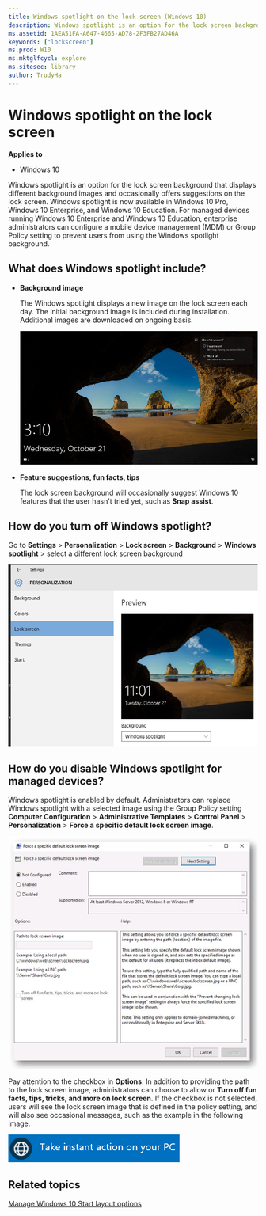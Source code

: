 ```yaml
---
title: Windows spotlight on the lock screen (Windows 10)
description: Windows spotlight is an option for the lock screen background that displays different background images and occasionally offers suggestions on the lock screen.
ms.assetid: 1AEA51FA-A647-4665-AD78-2F3FB27AD46A
keywords: ["lockscreen"]
ms.prod: W10
ms.mktglfcycl: explore
ms.sitesec: library
author: TrudyHa
---
```


# Windows spotlight on the lock screen


**Applies to**

-   Windows 10

Windows spotlight is an option for the lock screen background that displays different background images and occasionally offers suggestions on the lock screen. Windows spotlight is now available in Windows 10 Pro, Windows 10 Enterprise, and Windows 10 Education. For managed devices running Windows 10 Enterprise and Windows 10 Education, enterprise administrators can configure a mobile device management (MDM) or Group Policy setting to prevent users from using the Windows spotlight background.

## What does Windows spotlight include?


-   **Background image**

    The Windows spotlight displays a new image on the lock screen each day. The initial background image is included during installation. Additional images are downloaded on ongoing basis.

    ![lock screen image](images/lockscreen.png)

-   **Feature suggestions, fun facts, tips**

    The lock screen background will occasionally suggest Windows 10 features that the user hasn't tried yet, such as **Snap assist**.

## How do you turn off Windows spotlight?


Go to **Settings** &gt; **Personalization** &gt; **Lock screen** &gt; **Background** &gt; **Windows spotlight** &gt; select a different lock screen background

![personalization background](images/spotlight.png)

## How do you disable Windows spotlight for managed devices?


Windows spotlight is enabled by default. Administrators can replace Windows spotlight with a selected image using the Group Policy setting **Computer Configuration** &gt; **Administrative Templates** &gt; **Control Panel** &gt; **Personalization** &gt; **Force a specific default lock screen image**.

![lockscreen policy details](images/lockscreenpolicy.png)

Pay attention to the checkbox in **Options**. In addition to providing the path to the lock screen image, administrators can choose to allow or **Turn off fun facts, tips, tricks, and more on lock screen**. If the checkbox is not selected, users will see the lock screen image that is defined in the policy setting, and will also see occasional messages, such as the example in the following image.

![fun facts](images/funfacts.png)

## Related topics


[Manage Windows 10 Start layout options](../manage/windows-10-start-layout-options-and-policies.md)

 

 





